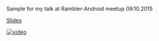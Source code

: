 Sample for my talk at Rambler-Android meetup 09.10.2015

[Slides](http://www.slideshare.net/olegosipenko/android-vector-drawable-52671249)

[![video](http://img.youtube.com/vi/Dq0tC_xUTJI/0.jpg)](http://www.youtube.com/watch?v=Dq0tC_xUTJI)